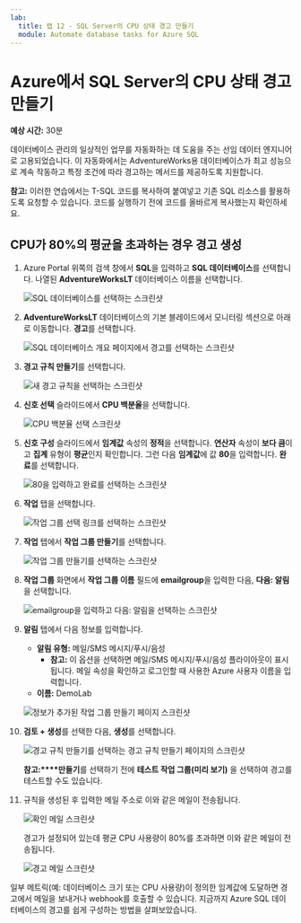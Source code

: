 ```yaml
---
lab:
  title: 랩 12 - SQL Server의 CPU 상태 경고 만들기
  module: Automate database tasks for Azure SQL
---
```


# Azure에서 SQL Server의 CPU 상태 경고 만들기

**예상 시간:** 30분

데이터베이스 관리의 일상적인 업무를 자동화하는 데 도움을 주는 선임 데이터 엔지니어로 고용되었습니다. 이 자동화에서는 AdventureWorks용 데이터베이스가 최고 성능으로 계속 작동하고 특정 조건에 따라 경고하는 메서드를 제공하도록 지원합니다.

**참고:** 이러한 연습에서는 T-SQL 코드를 복사하여 붙여넣고 기존 SQL 리소스를 활용하도록 요청할 수 있습니다. 코드를 실행하기 전에 코드를 올바르게 복사했는지 확인하세요.

## CPU가 80%의 평균을 초과하는 경우 경고 생성

1. Azure Portal 위쪽의 검색 창에서 **SQL**을 입력하고 **SQL 데이터베이스**를 선택합니다. 나열된 **AdventureWorksLT** 데이터베이스 이름을 선택합니다.

    ![SQL 데이터베이스를 선택하는 스크린샷](../images/dp-300-module-12-lab-01.png)

1. **AdventureWorksLT** 데이터베이스의 기본 블레이드에서 모니터링 섹션으로 아래로 이동합니다. **경고**를 선택합니다.

    ![SQL 데이터베이스 개요 페이지에서 경고를 선택하는 스크린샷](../images/dp-300-module-12-lab-02.png)

1. **경고 규칙 만들기**를 선택합니다.

    ![새 경고 규칙을 선택하는 스크린샷](../images/dp-300-module-12-lab-03.png)

1. **신호 선택** 슬라이드에서 **CPU 백분율**을 선택합니다.

    ![CPU 백분율 선택 스크린샷](../images/dp-300-module-12-lab-04.png)

1. **신호 구성** 슬라이드에서 **임계값** 속성의 **정적**을 선택합니다. **연산자** 속성이 **보다 큼**이고 **집계** 유형이 **평균**인지 확인합니다. 그런 다음 **임계값**에 값 **80**을 입력합니다. **완료**를 선택합니다.

    ![80을 입력하고 완료를 선택하는 스크린샷](../images/dp-300-module-12-lab-05.png)

1. **작업** 탭을 선택합니다.

    ![작업 그룹 선택 링크를 선택하는 스크린샷](../images/dp-300-module-12-lab-06.png)

1. **작업** 탭에서 **작업 그룹 만들기**를 선택합니다.

    ![작업 그룹 만들기를 선택하는 스크린샷](../images/dp-300-module-12-lab-07.png)

1. **작업 그룹** 화면에서 **작업 그룹 이름** 필드에 **emailgroup**을 입력한 다음, **다음: 알림**을 선택합니다.

    ![emailgroup을 입력하고 다음: 알림을 선택하는 스크린샷](../images/dp-300-module-12-lab-08.png)

1. **알림** 탭에서 다음 정보를 입력합니다.

    - **알림 유형:** 메일/SMS 메시지/푸시/음성
        - **참고:** 이 옵션을 선택하면 메일/SMS 메시지/푸시/음성 플라이아웃이 표시됩니다. 메일 속성을 확인하고 로그인할 때 사용한 Azure 사용자 이름을 입력합니다.
    - **이름:** DemoLab

    ![정보가 추가된 작업 그룹 만들기 페이지 스크린샷](../images/dp-300-module-12-lab-09.png)

1. **검토 + 생성**를 선택한 다음, **생성**를 선택합니다.

    ![경고 규칙 만들기를 선택하는 경고 규칙 만들기 페이지의 스크린샷](../images/dp-300-module-12-lab-10.png)

    **참고:****만들기**를 선택하기 전에 **테스트 작업 그룹(미리 보기)** 을 선택하여 경고를 테스트할 수도 있습니다.

1. 규칙을 생성된 후 입력한 메일 주소로 이와 같은 메일이 전송됩니다.

    ![확인 메일 스크린샷](../images/dp-300-module-12-lab-11.png)

    경고가 설정되어 있는데 평균 CPU 사용량이 80%를 초과하면 이와 같은 메일이 전송됩니다.

    ![경고 메일 스크린샷](../images/dp-300-module-12-lab-12.png)

일부 메트릭(예: 데이터베이스 크기 또는 CPU 사용량)이 정의한 임계값에 도달하면 경고에서 메일을 보내거나 webhook를 호출할 수 있습니다. 지금까지 Azure SQL 데이터베이스의 경고를 쉽게 구성하는 방법을 살펴보았습니다.
